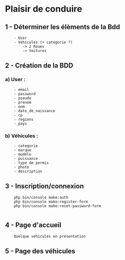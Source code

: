 # Plaisir de conduire

## 1 - Déterminer les élèments de la Bdd

```fix
    - User
    - Vehicules (+ categorie ?)
        -> 2 Roues
        -> Voitures
``` 
## 2 - Création de la BDD

### a) User :
```fix
    - email
    - password
    - pseudo
    - prenom
    - nom
    - date_de_naissance
    - cp
    - regions
    - pays
```
### b) Véhicules :
```fix
    - categorie
    - marque
    - modèle
    - puissance
    - type de permis
    - photo
    - description
```

## 3 - Inscription/connexion
```fix
    php bin/console make:auth
    php bin/console make:register-form
    php bin/console make:reset-password-form
    
```
## 4 - Page d'accueil
```fix
    Quelque vehicules en présentation
```
## 5 - Page des véhicules
```fix

```
